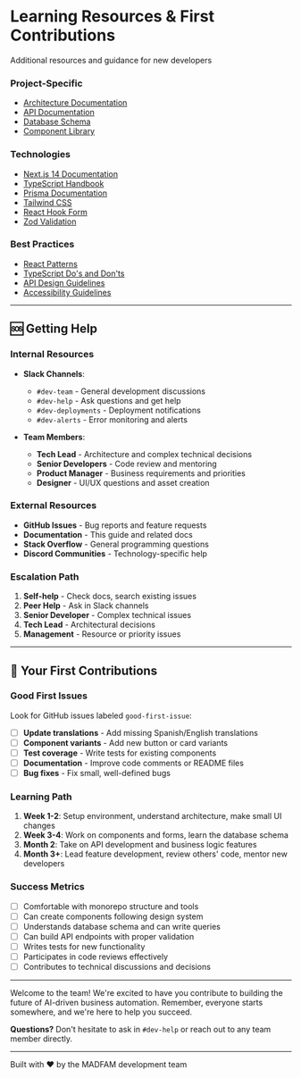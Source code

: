 # Learning Resources & First Contributions

Additional resources and guidance for new developers

### **Project-Specific**

- [Architecture Documentation](./ARCHITECTURE.md)
- [API Documentation](./API_COMPLETE.md)
- [Database Schema](./DATABASE_SCHEMA.md)
- [Component Library](./UI_COMPONENTS.md)

### **Technologies**

- [Next.js 14 Documentation](https://nextjs.org/docs)
- [TypeScript Handbook](https://www.typescriptlang.org/docs/)
- [Prisma Documentation](https://www.prisma.io/docs/)
- [Tailwind CSS](https://tailwindcss.com/docs)
- [React Hook Form](https://react-hook-form.com/)
- [Zod Validation](https://zod.dev/)

### **Best Practices**

- [React Patterns](https://reactpatterns.com/)
- [TypeScript Do's and Don'ts](https://www.typescriptlang.org/docs/handbook/declaration-files/do-s-and-don-ts.html)
- [API Design Guidelines](https://github.com/microsoft/api-guidelines)
- [Accessibility Guidelines](https://www.w3.org/WAI/WCAG21/quickref/)

---

## 🆘 Getting Help

### **Internal Resources**

- **Slack Channels**:

  - `#dev-team` - General development discussions
  - `#dev-help` - Ask questions and get help
  - `#dev-deployments` - Deployment notifications
  - `#dev-alerts` - Error monitoring and alerts

- **Team Members**:
  - **Tech Lead** - Architecture and complex technical decisions
  - **Senior Developers** - Code review and mentoring
  - **Product Manager** - Business requirements and priorities
  - **Designer** - UI/UX questions and asset creation

### **External Resources**

- **GitHub Issues** - Bug reports and feature requests
- **Documentation** - This guide and related docs
- **Stack Overflow** - General programming questions
- **Discord Communities** - Technology-specific help

### **Escalation Path**

1. **Self-help** - Check docs, search existing issues
2. **Peer Help** - Ask in Slack channels
3. **Senior Developer** - Complex technical issues
4. **Tech Lead** - Architectural decisions
5. **Management** - Resource or priority issues

---

## 🎯 Your First Contributions

### **Good First Issues**

Look for GitHub issues labeled `good-first-issue`:

- [ ] **Update translations** - Add missing Spanish/English translations
- [ ] **Component variants** - Add new button or card variants
- [ ] **Test coverage** - Write tests for existing components
- [ ] **Documentation** - Improve code comments or README files
- [ ] **Bug fixes** - Fix small, well-defined bugs

### **Learning Path**

1. **Week 1-2**: Setup environment, understand architecture, make small UI changes
2. **Week 3-4**: Work on components and forms, learn the database schema
3. **Month 2**: Take on API development and business logic features
4. **Month 3+**: Lead feature development, review others' code, mentor new developers

### **Success Metrics**

- [ ] Comfortable with monorepo structure and tools
- [ ] Can create components following design system
- [ ] Understands database schema and can write queries
- [ ] Can build API endpoints with proper validation
- [ ] Writes tests for new functionality
- [ ] Participates in code reviews effectively
- [ ] Contributes to technical discussions and decisions

---

Welcome to the team! We're excited to have you contribute to building the future of AI-driven business automation. Remember, everyone starts somewhere, and we're here to help you succeed.

**Questions?** Don't hesitate to ask in `#dev-help` or reach out to any team member directly.

---

Built with ❤️ by the MADFAM development team
